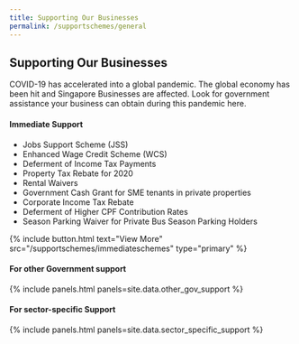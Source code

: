 ```yaml
---
title: Supporting Our Businesses
permalink: /supportschemes/general
---
```


## Supporting Our Businesses

COVID-19 has accelerated into a global pandemic. The global economy has been hit and Singapore Businesses are affected. Look for government assistance your business can obtain during this pandemic here.

#### Immediate Support

* Jobs Support Scheme (JSS)
* Enhanced Wage Credit Scheme (WCS)
* Deferment of Income Tax Payments
* Property Tax Rebate for 2020
* Rental Waivers
* Government Cash Grant for SME tenants in private properties
* Corporate Income Tax Rebate
* Deferment of Higher CPF Contribution Rates
* Season Parking Waiver for Private Bus Season Parking Holders

<p>
{% include button.html text="View More" src="/supportschemes/immediateschemes" type="primary" %}
</p>

#### For other Government support

{% include panels.html panels=site.data.other_gov_support %}

#### For sector-specific Support

{% include panels.html panels=site.data.sector_specific_support %}
